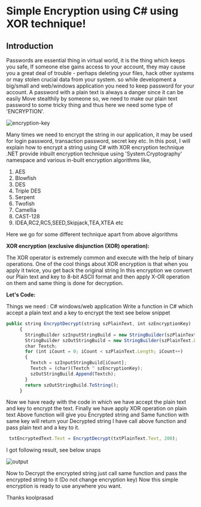 # Simple Encryption using C# using XOR technique!

## Introduction

Passwords are essential thing in virtual world, it is the thing which keeps you safe, If someone else gains access to your account, they may cause you a great deal of trouble - perhaps deleting your files,  hack other systems or may stolen crucial data from your system.
so while development a big/small and web/windows application you need to keep password for your account. A password with a plain text is always a danger since it can be easily Move stealthily by someone so, we need to make our plain text password to some tricky thing and thus here we need some type of 'ENCRYPTION'.

![encryption-key](http://1.bp.blogspot.com/-YqpcO3B-gA0/U6AG313rwQI/AAAAAAAABjI/pfzmbXe_d1Y/s1600/encryption-key.jpg)

Many times we need to encrypt the string in our application, it may be used for login password, transaction password, secret key etc. 
In this post, I will explain how to encrypt a string using C# with XOR encryption technique
.NET provide inbuilt encryption technique using 'System.Cryptography' namespace and various in-built encryption algorithms like,

1. AES
2. Blowfish
3. DES
4. Triple DES
5. Serpent
6. Twofish
7. Camellia
8. CAST-128
9. IDEA,RC2,RC5,SEED,Skipjack,TEA,XTEA etc

Here we go for some different technique apart from above algorithms

**XOR encryption (exclusive disjunction (XOR) operation):**

The XOR operator is extremely common and execute with the help of binary operations.
One of the cool things about XOR encryption is that when you apply it twice, you get back the original string
In this encryption we convert our Plain text and key to 8-bit ASCII format and then apply X-OR operation on them and same thing is done for decryption.

**Let's Code:**

Things we need : C# windows/web application
Write a function in C# which accept a plain text and a key to encrypt the text
see below snippet

```javascript
public string EncryptDecrypt(string szPlainText, int szEncryptionKey)  
     {  
       StringBuilder szInputStringBuild = new StringBuilder(szPlainText);  
       StringBuilder szOutStringBuild = new StringBuilder(szPlainText.Length);  
       char Textch;  
       for (int iCount = 0; iCount < szPlainText.Length; iCount++)  
       {  
         Textch = szInputStringBuild[iCount];  
         Textch = (char)(Textch ^ szEncryptionKey);  
         szOutStringBuild.Append(Textch);  
       }  
       return szOutStringBuild.ToString();  
     }  
```

Now we have ready with the code in which we have accept the plain text and key to encrypt the text. Finally we have apply XOR operation on plain text
Above function will give you Encrypted string and Same function with same key will return your Decrypted string
I have call above function and pass plain text and a key to it.

```javascript
 txtEncryptedText.Text = EncryptDecrypt(txtPlainText.Text, 200);  
```

I got following result, see below snaps

![output](http://1.bp.blogspot.com/-aqnhvT_o_fw/U6ADXa7Uh9I/AAAAAAAABi8/ZrVmnNaMDD4/s1600/XOR1.jpg)

Now to Decrypt the encrypted string just call same function and pass the encrypted string to it (Do not change encryption key)
Now this simple encryption is ready to use anywhere you want.

Thanks
koolprasad
